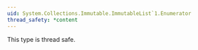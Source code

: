 ```yaml
---
uid: System.Collections.Immutable.ImmutableList`1.Enumerator
thread_safety: *content
---
```


This type is thread safe.


